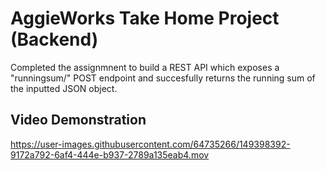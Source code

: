 # AggieWorks Take Home Project (Backend)

Completed the assignmnent to build a REST API which exposes a "runningsum/" POST endpoint and succesfully returns the running sum of the inputted JSON object.

## Video Demonstration

https://user-images.githubusercontent.com/64735266/149398392-9172a792-6af4-444e-b937-2789a135eab4.mov

